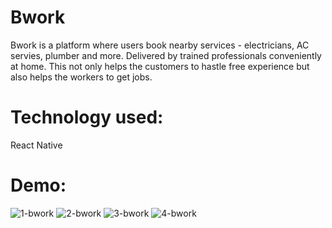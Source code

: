 # Bwork

Bwork is a platform where users book nearby services - electricians, AC servies, plumber and more. Delivered by trained professionals conveniently at home. This not only helps the customers to hastle free experience but also helps the workers to get jobs.

# Technology used:
React Native

# Demo:


![1-bwork](https://user-images.githubusercontent.com/64948046/184526976-65f40eaa-3a41-4d66-a86c-34a9eb19e28e.png)
![2-bwork](https://user-images.githubusercontent.com/64948046/184527068-535c2f36-5b5d-4689-a0a5-4f6656abd6e6.png)
![3-bwork](https://user-images.githubusercontent.com/64948046/184527256-bf8fa2c8-31f8-4843-824d-0f5fcfe2eeac.png)
![4-bwork](https://user-images.githubusercontent.com/64948046/184527298-0f635121-3bc8-4bcd-ad65-58f5a96561ad.png)
